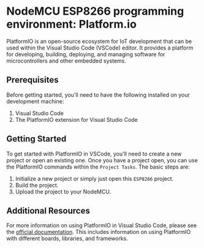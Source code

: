 # NodeMCU ESP8266 programming environment: Platform.io

PlatformIO is an open-source ecosystem for IoT development that can be used within the Visual Studio Code (VSCode) editor. It provides a platform for developing, building, deploying, and managing software for microcontrollers and other embedded systems.

## Prerequisites
Before getting started, you'll need to have the following installed on your development machine:

1. Visual Studio Code
2. The PlatformIO extension for Visual Studio Code

## Getting Started

To get started with PlatformIO in VSCode, you'll need to create a new project or open an existing one. Once you have a project open, you can use the PlatformIO commands within the `Project Tasks`. The basic steps are:
1. Initialize a new project or simply just open this `ESP8266` project.
2. Build the project.
3. Upload the project to your NodeMCU.


## Additional Resources

For more information on using PlatformIO in Visual Studio Code, please see the [official documentation](https://docs.platformio.org/en/latest/ide/vscode.html). This includes information on using PlatformIO with different boards, libraries, and frameworks.
